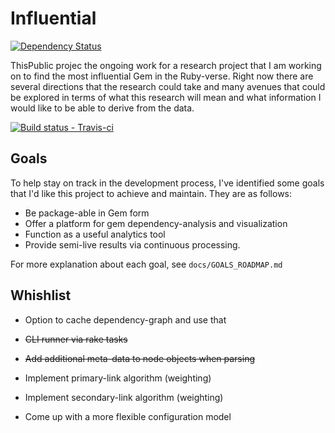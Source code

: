 # Influential

[![Dependency Status](https://gemnasium.com/JohnMurray/influential.png)](https://gemnasium.com/JohnMurray/influential)

ThisPublic projec the ongoing work for a research project that I am
working on to find the most influential Gem in the Ruby-verse. Right now
there are several directions that the research could take and many avenues
that could be explored in terms of what this research will mean and what
information I would like to be able to derive from the data.

[ ![Build status - Travis-ci][1] ][2]


## Goals

To help stay on track in the development process, I've identified some
goals that I'd like this project to achieve and maintain. They are as
follows:

+ Be package-able in Gem form
+ Offer a platform for gem dependency-analysis and visualization
+ Function as a useful analytics tool
+ Provide semi-live results via continuous processing. 

For more explanation about each goal, see `docs/GOALS_ROADMAP.md`


## Whishlist

+ Option to cache dependency-graph and use that
+ ~~CLI runner via rake tasks~~
+ ~~Add additional meta-data to node objects when parsing~~
+ Implement primary-link algorithm (weighting)
+ Implement secondary-link algorithm (weighting)
+ Come up with a more flexible configuration model


  [1]: https://secure.travis-ci.org/JohnMurray/gem-graph.png
  [2]: https://travis-ci.org/JohnMurray/gem-graph
